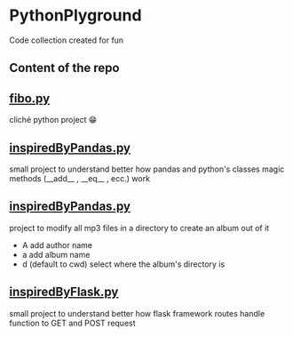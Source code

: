 # PythonPlyground

Code collection created for fun

## Content of the repo

## [fibo.py](https://github.com/FrancescoLuzzi/PythonPlayground/blob/main/fibo.py)

cliché python project 😁

## [inspiredByPandas.py](https://github.com/FrancescoLuzzi/PythonPlayground/blob/main/inspiredByPandas.py)

small project to understand better how pandas and python's classes magic methods (\_\_add\_\_ , \_\_eq\_\_ , ecc.) work

## [inspiredByPandas.py](https://github.com/FrancescoLuzzi/PythonPlayground/blob/main/create_album_in_folder.py)

project to modify all mp3 files in a directory to create an album out of it

- A add author name
- a add album name
- d (default to cwd) select where the album's directory is

## [inspiredByFlask.py](https://github.com/FrancescoLuzzi/PythonPlayground/blob/main/inspired_by_flask)

small project to understand better how flask framework routes handle function to GET and POST request
